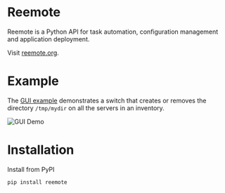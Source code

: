 # Reemote 

Reemote is a Python API for task automation, configuration management and application deployment.

Visit [reemote.org](http://reemote.org/).

# Example

The [GUI example](examples/gui) demonstrates a switch that creates or removes the directory `/tmp/mydir` on all the servers in an inventory.

![GUI Demo](examples/gui/gui_demo.png)

# Installation

Install from PyPI 

```bash
pip install reemote
```
